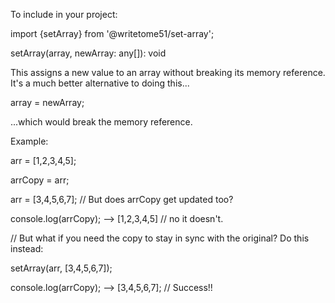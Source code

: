 To include in your project:

import {setArray} from '@writetome51/set-array';

setArray(array, newArray: any[]): void

This assigns a new value to an array without breaking its memory reference.
It's a much better alternative to doing this...

array = newArray;

...which would break the memory reference.

Example:

arr = [1,2,3,4,5];

arrCopy = arr;

arr = [3,4,5,6,7]; // But does arrCopy get updated too?

console.log(arrCopy);
 --> [1,2,3,4,5] // no it doesn't.
 
// But what if you need the copy to stay in sync with the original?  Do this instead:

setArray(arr, [3,4,5,6,7]);

console.log(arrCopy);
--> [3,4,5,6,7]; // Success!!
